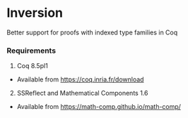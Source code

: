 # Inversion

Better support for proofs with indexed type families in Coq

### Requirements 

1. Coq 8.5pl1

  * Available from <https://coq.inria.fr/download>

2. SSReflect and Mathematical Components 1.6

  * Available from <https://math-comp.github.io/math-comp/>

